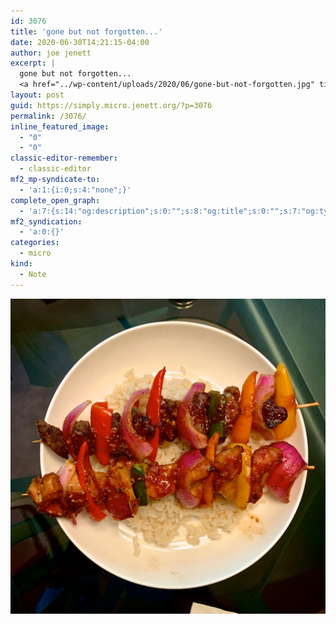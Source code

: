 ```yaml
---
id: 3076
title: 'gone but not forgotten...'
date: 2020-06-30T14:21:15-04:00
author: joe jenett
excerpt: |
  gone but not forgotten...
  <a href="../wp-content/uploads/2020/06/gone-but-not-forgotten.jpg" title="gone-but-not-forgotten"><img src="../wp-content/uploads/2020/06/gone-but-not-forgotten.jpg" alt="" width="1200" height="1200" class="alignnone size-full wp-image-3075" /></a>
layout: post
guid: https://simply.micro.jenett.org/?p=3076
permalink: /3076/
inline_featured_image:
  - "0"
  - "0"
classic-editor-remember:
  - classic-editor
mf2_mp-syndicate-to:
  - 'a:1:{i:0;s:4:"none";}'
complete_open_graph:
  - 'a:7:{s:14:"og:description";s:0:"";s:8:"og:title";s:0:"";s:7:"og:type";s:0:"";s:12:"twitter:card";s:7:"summary";s:15:"twitter:creator";s:0:"";s:19:"twitter:description";s:0:"";s:8:"og:image";s:0:"";}'
mf2_syndication:
  - 'a:0:{}'
categories:
  - micro
kind:
  - Note
---  
```

[<img loading="lazy" src="../wp-content/uploads/2020/06/gone-but-not-forgotten.jpg" alt="" />](../wp-content/uploads/2020/06/gone-but-not-forgotten.jpg "gone-but-not-forgotten")